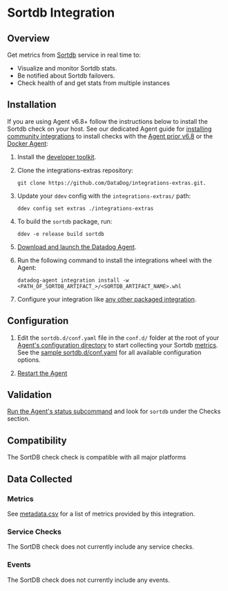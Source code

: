 # Sortdb Integration

## Overview

Get metrics from [Sortdb][1] service in real time to:

- Visualize and monitor Sortdb stats.
- Be notified about Sortdb failovers.
- Check health of and get stats from multiple instances

## Installation

If you are using Agent v6.8+ follow the instructions below to install the Sortdb check on your host. See our dedicated Agent guide for [installing community integrations][2] to install checks with the [Agent prior v6.8][3] or the [Docker Agent][4]:

1. Install the [developer toolkit][5].
2. Clone the integrations-extras repository:

   ```shell
   git clone https://github.com/DataDog/integrations-extras.git.
   ```

3. Update your `ddev` config with the `integrations-extras/` path:

   ```shell
   ddev config set extras ./integrations-extras
   ```

4. To build the `sortdb` package, run:

   ```shell
   ddev -e release build sortdb
   ```

5. [Download and launch the Datadog Agent][6].
6. Run the following command to install the integrations wheel with the Agent:

   ```shell
   datadog-agent integration install -w <PATH_OF_SORTDB_ARTIFACT_>/<SORTDB_ARTIFACT_NAME>.whl
   ```

7. Configure your integration like [any other packaged integration][7].

## Configuration

1. Edit the `sortdb.d/conf.yaml` file in the `conf.d/` folder at the root of your [Agent's configuration directory][8] to start collecting your Sortdb [metrics](#metric-collection). See the [sample sortdb.d/conf.yaml][9] for all available configuration options.

2. [Restart the Agent][10]

## Validation

[Run the Agent's status subcommand][11] and look for `sortdb` under the Checks section.

## Compatibility

The SortDB check check is compatible with all major platforms

## Data Collected

### Metrics

See [metadata.csv][12] for a list of metrics provided by this integration.

### Service Checks

The SortDB check does not currently include any service checks.

### Events

The SortDB check does not currently include any events.

[1]: https://github.com/jehiah/sortdb
[2]: https://docs.datadoghq.com/agent/guide/community-integrations-installation-with-docker-agent/
[3]: https://docs.datadoghq.com/agent/guide/community-integrations-installation-with-docker-agent/?tab=agentpriorto68
[4]: https://docs.datadoghq.com/agent/guide/community-integrations-installation-with-docker-agent/?tab=docker
[5]: https://docs.datadoghq.com/developers/integrations/new_check_howto/#developer-toolkit
[6]: https://app.datadoghq.com/account/settings#agent
[7]: https://docs.datadoghq.com/getting_started/integrations/
[8]: https://docs.datadoghq.com/agent/faq/agent-configuration-files/#agent-configuration-directory
[9]: https://github.com/DataDog/integrations-extras/blob/master/sortdb/datadog_checks/sortdb/data/conf.yaml.example
[10]: https://docs.datadoghq.com/agent/faq/agent-commands/#start-stop-restart-the-agent
[11]: https://docs.datadoghq.com/agent/guide/agent-commands/#service-status
[12]: https://github.com/DataDog/integrations-extras/blob/master/sortdb/metadata.csv

